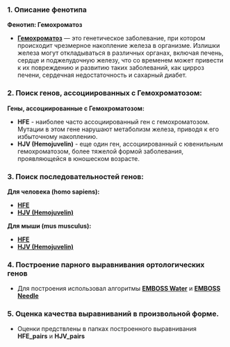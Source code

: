 ### 1. Описание фенотипа
**Фенотип: Гемохроматоз**
- [**Гемохроматоз**](https://omim.org/entry/235200?search=Hemochromatosis%20phenotype&highlight=%28haemochromatosi%7Chemochromatosi%29%2Cphenotype) — это генетическое заболевание, при котором происходит чрезмерное накопление железа в организме. Излишки железа могут откладываться в различных органах, включая печень, сердце и поджелудочную железу, что со временем может привести к их повреждению и развитию таких заболеваний, как цирроз печени, сердечная недостаточность и сахарный диабет.

### 2. Поиск генов, ассоциированных с Гемохроматозом:
**Гены, ассоциированные с Гемохроматозом:**
- **HFE** - наиболее часто ассоциированный ген с гемохроматозом. Мутации в этом гене нарушают метаболизм железа, приводя к его избыточному накоплению.
- **HJV (Hemojuvelin)** - еще один ген, ассоциированный с ювенильным гемохроматозом, более тяжелой формой заболевания, проявляющейся в юношеском возрасте.

### 3. Поиск последовательностей генов:
**Для человека (homo sapiens):**
- [**HFE**](https://www.ncbi.nlm.nih.gov/gene/3077)
- [**HJV (Hemojuvelin)**](https://www.ncbi.nlm.nih.gov/gene/148738)

**Для мыши (mus musculus):**
- [**HFE**](https://www.ncbi.nlm.nih.gov/gene/15216)
-  [**HJV (Hemojuvelin)**](https://www.ncbi.nlm.nih.gov/gene/69585)

### 4. Построение парного выравнивания ортологических генов
- Для построения использовал алгоритмы [**EMBOSS Water**](https://www.ebi.ac.uk/jdispatcher/psa/emboss_water) и [**EMBOSS Needle**](https://www.ebi.ac.uk/jdispatcher/psa/emboss_needle)

### 5. Оценка качества выравниваний в произвольной форме.
- Оценки предствлены в папках построенного выравнивания **HFE_pairs** и **HJV_pairs**
